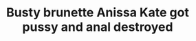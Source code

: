 ---
layout: post
title: Busty brunette Anissa Kate got pussy and anal destroyed
duration: '05:09'
view: 223
rate: 2
video: 'http://fantasti.cc/embed/417145/'
category: 
 - black
 - brunette
 - busty
 - curvy
 - gorgeous
 - rough
 - stunning
 - wife
tags: 
 - big-black-cock
priority: 0.9
changefreq: daily
---